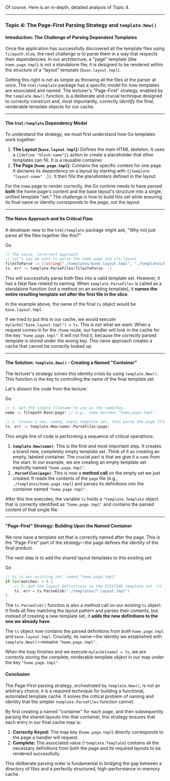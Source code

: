 Of course. Here is an in-depth, detailed analysis of Topic 4.

---

### Topic 4: The Page-First Parsing Strategy and `template.New()`

#### Introduction: The Challenge of Parsing Dependent Templates

Once the application has successfully discovered all the template files using `filepath.Glob`, the next challenge is to parse them in a way that respects their dependencies. In our architecture, a "page" template (like `home.page.tmpl`) is not a standalone file; it is designed to be rendered within the structure of a "layout" template (`base.layout.tmpl`).

Getting this right is not as simple as throwing all the files at the parser at once. The `html/template` package has a specific model for how templates are associated and named. The lecturer's "Page-First" strategy, enabled by the `template.New()` function, is a deliberate and crucial technique designed to correctly construct and, most importantly, correctly _identify_ the final, renderable template objects for our cache.

---

#### The `html/template` Dependency Model

To understand the strategy, we must first understand how Go templates work together:

1. **The Layout (`base.layout.tmpl`):** Defines the main HTML skeleton. It uses a `{{define "block-name"}}` action to create a placeholder that other templates can fill. It is a reusable container.
2. **The Page (`home.page.tmpl`):** Contains the specific content for one page. It declares its dependency on a layout by starting with `{{template "layout-name" .}}`. It then fills the placeholders defined in the layout.

For the `home` page to render correctly, the Go runtime needs to have parsed **both** the home page's content and the base layout's structure into a single, unified template "set." The challenge is how to build this set while ensuring its final name or identity corresponds to the _page_, not the layout.

---

#### The Naive Approach and Its Critical Flaw

A developer new to the `html/template` package might ask, "Why not just parse all the files together like this?"

Go

```go
// The naive, incorrect approach
// Let's say we want to parse the home page and its layout.
filesToParse := []string{"./templates/base.layout.tmpl", "./templates/home.page.tmpl"}
ts, err := template.ParseFiles(filesToParse...)
```

This will successfully parse both files into a valid template set. However, it has a fatal flaw related to naming. When `template.ParseFiles` is called as a standalone function (not a method on an existing template), it **names the entire resulting template set after the first file in the slice**.

In the example above, the name of the final `ts` object would be `base.layout.tmpl`.

If we tried to put this in our cache, we would execute `myCache["base.layout.tmpl"] = ts`. This is not what we want. When a request comes in for the `/home` route, our handler will look in the cache for the key `"home.page.tmpl"`. It will not find it, because the correctly parsed template is stored under the wrong key. This naive approach creates a cache that cannot be correctly looked up.

---

#### The Solution: `template.New()` - Creating a Named "Container"

The lecturer's strategy solves this identity crisis by using `template.New()`. This function is the key to controlling the name of the final template set.

Let's dissect the code from the lecture:

Go

```go
// 1. Get the simple filename to use as the name/key.
name := filepath.Base(page) // e.g., name becomes "home.page.tmpl"

// 2. Create a new, named, empty template set, then parse the page file into it.
ts, err := template.New(name).ParseFiles(page)
```

This single line of code is performing a sequence of critical operations:

1. **`template.New(name)`**: This is the first and most important step. It creates a brand new, completely empty template set. Think of it as creating an empty, labeled container. The crucial part is that we give it a `name` from the start. In our example, we are creating an empty template set explicitly named `"home.page.tmpl"`.
2. **`.ParseFiles(page)`**: This is now a **method call** on the empty set we just created. It reads the contents of the `page` file (e.g., `./templates/home.page.tmpl`) and parses its definitions _into_ the container named `"home.page.tmpl"`.

After this line executes, the variable `ts` holds a `*template.Template` object that is correctly identified as `"home.page.tmpl"` and contains the parsed content of that single file.

---

#### "Page-First" Strategy: Building Upon the Named Container

We now have a template set that is correctly named after the page. This is the "Page-First" part of the strategy—the page defines the identity of the final product.

The next step is to add the shared layout templates to this existing set:

Go

```go
// ts is our existing set, named "home.page.tmpl"
if len(matches) > 0 {
    // 3. Add the layout definitions to the EXISTING template set 'ts'.
    ts, err = ts.ParseGlob("./templates/*.layout.tmpl")
}
```

The `ts.ParseGlob()` function is also a method call on our existing `ts` object. It finds all files matching the layout pattern and parses their contents, but instead of creating a new template set, it **adds the new definitions to the one we already have**.

The `ts` object now contains the parsed definitions from _both_ `home.page.tmpl` and `base.layout.tmpl`. Crucially, its name—the identity we established with `template.New()`—remains `"home.page.tmpl"`.

When the loop finishes and we execute `myCache[name] = ts`, we are correctly storing the complete, renderable template object in our map under the key `"home.page.tmpl"`.

#### Conclusion

The Page-First parsing strategy, orchestrated by `template.New()`, is not an arbitrary choice; it is a required technique for building a functional, automated template cache. It solves the critical problem of naming and identity that the simpler `template.ParseFiles` function cannot.

By first creating a named "container" for each page, and then subsequently parsing the shared layouts into that container, this strategy ensures that each entry in our final cache map is:

1. **Correctly Keyed:** The map key (`home.page.tmpl`) directly corresponds to the page a handler will request.
2. **Complete:** The associated value (`*template.Template`) contains all the necessary definitions from both the page and its required layouts to be rendered successfully.

This deliberate parsing order is fundamental to bridging the gap between a directory of files and a perfectly structured, high-performance in-memory cache.